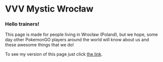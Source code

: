 # VVV Mystic Wrocław
### Hello trainers!
This page is made for people living in Wrocław (Poland), but we hope, some day other PokemonGO players around the world will know about us and these awesome things that we do!

To see my version of this page just click [the link](https://kodowicz.github.io/vvv-mystic/).

